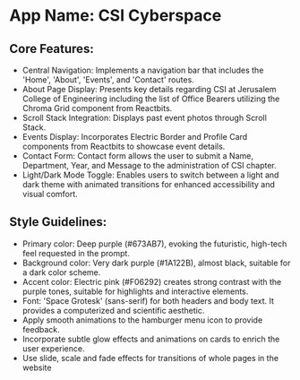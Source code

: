 # **App Name**: CSI Cyberspace

## Core Features:

- Central Navigation: Implements a navigation bar that includes the 'Home', 'About', 'Events', and 'Contact' routes.
- About Page Display: Presents key details regarding CSI at Jerusalem College of Engineering including the list of Office Bearers utilizing the Chroma Grid component from Reactbits.
- Scroll Stack Integration: Displays past event photos through Scroll Stack.
- Events Display: Incorporates Electric Border and Profile Card components from Reactbits to showcase event details.
- Contact Form: Contact form allows the user to submit a Name, Department, Year, and Message to the administration of CSI chapter.
- Light/Dark Mode Toggle: Enables users to switch between a light and dark theme with animated transitions for enhanced accessibility and visual comfort.

## Style Guidelines:

- Primary color: Deep purple (#673AB7), evoking the futuristic, high-tech feel requested in the prompt. 
- Background color: Very dark purple (#1A122B), almost black, suitable for a dark color scheme.
- Accent color: Electric pink (#F06292) creates strong contrast with the purple tones, suitable for highlights and interactive elements.
- Font: 'Space Grotesk' (sans-serif) for both headers and body text. It provides a computerized and scientific aesthetic.
- Apply smooth animations to the hamburger menu icon to provide feedback.
- Incorporate subtle glow effects and animations on cards to enrich the user experience.
- Use slide, scale and fade effects for transitions of whole pages in the website